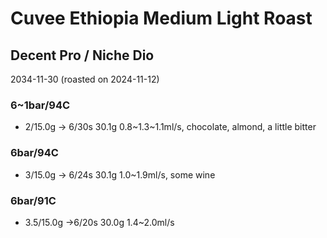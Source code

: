 # Cuvee Ethiopia Medium Light Roast

## Decent Pro / Niche Dio

2034-11-30 (roasted on 2024-11-12)

### 6\~1bar/94C

- 2/15.0g -> 6/30s 30.1g 0.8\~1.3\~1.1ml/s, chocolate, almond, a little bitter

### 6bar/94C

- 3/15.0g -> 6/24s 30.1g 1.0\~1.9ml/s, some wine

### 6bar/91C

- 3.5/15.0g ->6/20s 30.0g 1.4\~2.0ml/s
